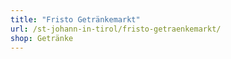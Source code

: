```yaml
---
title: "Fristo Getränkemarkt"
url: /st-johann-in-tirol/fristo-getraenkemarkt/
shop: Getränke
---
```

